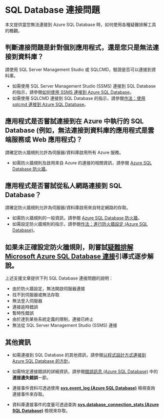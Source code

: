 <properties 
	pageTitle="Azure SQL Database 連接問題" 
	description="識別及判斷 SQL Database 連接失敗。" 
	services="sql-database" 
	documentationCenter="" 
	authors="stevestein" 
	manager="jeffreyg" 
	editor=""/>

<tags 
	ms.service="sql-database" 
	ms.devlang="NA" 
	ms.workload="data-management" 
	ms.topic="article" 
	ms.tgt_pltfrm="NA" 
	ms.date="04/14/2015" 
	ms.author="sstein"/>


# SQL Database 連接問題

本文提供當您無法連接到 Azure SQL Database 時，如何使用各種疑難排解工具的概觀。


## 判斷連接問題是針對個別應用程式，還是您只是無法連接到資料庫？

請使用 SQL Server Management Studio 或 SQLCMD，驗證是否可以連接到資料庫。

- 如需使用 SQL Server Management Studio (SSMS) 連接到 SQL Database 的指示，請參閱[如何使用 SSMS 連接到 Azure SQL Database](sql-database-connect-to-database.md)。
- 如需使用 SQLCMD 連接到 SQL Database 的指示，請參閱[作法：使用 sqlcmd 連接到 Azure SQL Database](https://msdn.microsoft.com/library/azure/ee336280.aspx)。



## 應用程式是否嘗試連接到在 Azure 中執行的 SQL Database (例如，無法連接到資料庫的應用程式是雲端服務或 Web 應用程式)？

請確定防火牆規則允許為伺服器/資料庫啟用所有 Azure 服務。

- 如需防火牆規則及啟用來自 Azure 的連接的相關資訊，請參閱 [Azure SQL Database 防火牆](https://msdn.microsoft.com/library/azure/ee621782.aspx#ConnectingFromAzure)。



## 應用程式是否嘗試從私人網路連接到 SQL Database？

請確定防火牆規則允許為伺服器/資料庫啟用來自特定網路的存取。

- 如需防火牆規則的一般資訊，請參閱 [Azure SQL Database 防火牆](https://msdn.microsoft.com/library/azure/ee621782.aspx)。
- 如需設定防火牆規則的指示，請參閱[作法：進行防火牆設定 (Azure SQL Database)](https://msdn.microsoft.com/library/azure/jj553530.aspx)。


## 如果未正確設定防火牆規則，則嘗試[疑難排解 Microsoft Azure SQL Database 連接](https://support2.microsoft.com/common/survey.aspx?scid=sw;en;3844&showpage=1)引導式逐步解說。

上述支援文章提供下列 SQL Database 連接問題的說明：

- 由於防火牆設定，無法開啟伺服器連接 
- 找不到伺服器或無法存取 
- 無法登入伺服器 
- 連接逾時錯誤 
- 暫時性錯誤 
- 由於達到某些系統定義的限制，連接已終止 
- 無法從 SQL Server Management Studio (SSMS) 連接 


## 其他資訊

- 如需連接到 SQL Database 的其他資訊，請參閱[以程式設計方式連接到 Azure SQL Database 的方針](https://msdn.microsoft.com/library/azure/ee336282.aspx)。   

- 如需特定連接錯誤的詳細資訊，請參閱[錯誤訊息 (Azure SQL Database)](https://msdn.microsoft.com/library/azure/ff394106.aspx#bkmk_connection_errors) 中的**連接遺失錯誤**一節。

- 連接事件資料可透過使用 [**sys.event_log (Azure SQL Database)**](https://msdn.microsoft.com/library/dn270018.aspx) 檢視查詢連接事件來存取。

- 資料庫連接事件的度量可透過查詢 [**sys.database_connection_stats (Azure SQL Database)**](https://msdn.microsoft.com/library/dn269986.aspx) 檢視來存取。

 

<!---HONumber=July15_HO2-->